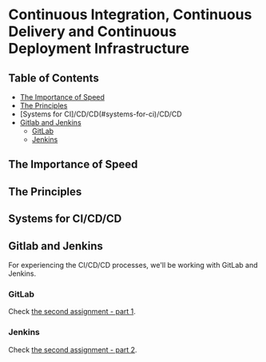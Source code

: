 # Continuous Integration, Continuous Delivery and Continuous Deployment Infrastructure

## Table of Contents
* [The Importance of Speed](#the-importance-of-speed)
* [The Principles](#the-principles)
* [Systems for CI]/CD/CD(#systems-for-ci)/CD/CD
* [Gitlab and Jenkins](#gitlab-and-jenkins)
    * [GitLab](#gitlab)
    * [Jenkins](#jenkins)

## The Importance of Speed


## The Principles


## Systems for CI/CD/CD


## Gitlab and Jenkins
For experiencing the CI/CD/CD processes, we'll be working with GitLab and Jenkins.


### GitLab
Check [the second assignment - part 1](../assingements/02_Assignment_Part_1-Continuous-Integration-and-Continuous-Delivery-GitLab.md).

### Jenkins
Check [the second assignment - part 2](../assingements/02_Assignment_Part_2-Continuous-Deployment-GitLab-Jenkins.md).
